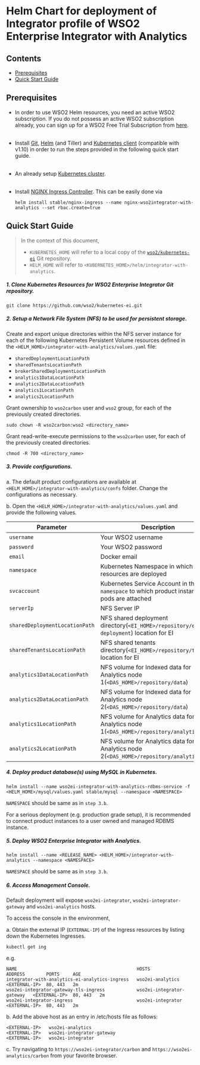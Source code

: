 # Helm Chart for deployment of Integrator profile of WSO2 Enterprise Integrator with Analytics

## Contents

* [Prerequisites](#prerequisites)
* [Quick Start Guide](#quick-start-guide)

## Prerequisites

* In order to use WSO2 Helm resources, you need an active WSO2 subscription. If you do not possess an active WSO2
  subscription already, you can sign up for a WSO2 Free Trial Subscription from [here](https://wso2.com/free-trial-subscription).<br><br>

* Install [Git](https://git-scm.com/book/en/v2/Getting-Started-Installing-Git), [Helm](https://github.com/kubernetes/helm/blob/master/docs/install.md)
(and Tiller) and [Kubernetes client](https://kubernetes.io/docs/tasks/tools/install-kubectl/) (compatible with v1.10) in order to run the 
steps provided in the following quick start guide.<br><br>

* An already setup [Kubernetes cluster](https://kubernetes.io/docs/setup/pick-right-solution/).<br><br>

* Install [NGINX Ingress Controller](https://kubernetes.github.io/ingress-nginx/deploy/). This can be easily done via 
  ```
  helm install stable/nginx-ingress --name nginx-wso2integrator-with-analytics --set rbac.create=true
  ```
  
## Quick Start Guide

>In the context of this document, <br>
>* `KUBERNETES_HOME` will refer to a local copy of the [`wso2/kubernetes-ei`](https://github.com/wso2/kubernetes-ei/)
Git repository. <br>
>* `HELM_HOME` will refer to `<KUBERNETES_HOME>/helm/integrator-with-analytics`. <br>

##### 1. Clone Kubernetes Resources for WSO2 Enterprise Integrator Git repository.

```
git clone https://github.com/wso2/kubernetes-ei.git
```

##### 2. Setup a Network File System (NFS) to be used for persistent storage.

Create and export unique directories within the NFS server instance for each of the following Kubernetes Persistent Volume
resources defined in the `<HELM_HOME>/integrator-with-analytics/values.yaml` file:

* `sharedDeploymentLocationPath`
* `sharedTenantsLocationPath`
* `brokerSharedDeploymentLocationPath`
* `analytics1DataLocationPath`
* `analytics2DataLocationPath`
* `analytics1LocationPath`
* `analytics2LocationPath`

Grant ownership to `wso2carbon` user and `wso2` group, for each of the previously created directories.

  ```
  sudo chown -R wso2carbon:wso2 <directory_name>
  ```

Grant read-write-execute permissions to the `wso2carbon` user, for each of the previously created directories.

  ```
  chmod -R 700 <directory_name>
  ```

##### 3. Provide configurations.

a. The default product configurations are available at `<HELM_HOME>/integrator-with-analytics/confs` folder. Change the
configurations as necessary.

b. Open the `<HELM_HOME>/integrator-with-analytics/values.yaml` and provide the following values.

| Parameter                       | Description                                                                               |
|---------------------------------|-------------------------------------------------------------------------------------------|
| `username`                      | Your WSO2 username                                                                        |
| `password`                      | Your WSO2 password                                                                        |
| `email`                         | Docker email                                                                              |
| `namespace`                     | Kubernetes Namespace in which the resources are deployed                                  |
| `svcaccount`                    | Kubernetes Service Account in the `namespace` to which product instance pods are attached |
| `serverIp`                      | NFS Server IP                                                                             |
| `sharedDeploymentLocationPath`  | NFS shared deployment directory(`<EI_HOME>/repository/ei-deployment`) location for EI        |
| `sharedTenantsLocationPath`     | NFS shared tenants directory(`<EI_HOME>/repository/tenants`) location for EI              |
| `analytics1DataLocationPath`    | NFS volume for Indexed data for Analytics node 1(`<DAS_HOME>/repository/data`)            |
| `analytics2DataLocationPath`    | NFS volume for Indexed data for Analytics node 2(`<DAS_HOME>/repository/data`)            |
| `analytics1LocationPath`        | NFS volume for Analytics data for Analytics node 1(`<DAS_HOME>/repository/analytics`)     |
| `analytics2LocationPath`        | NFS volume for Analytics data for Analytics node 2(`<DAS_HOME>/repository/analytics`)     |


##### 4. Deploy product database(s) using MySQL in Kubernetes.

```
helm install --name wso2ei-integrator-with-analytics-rdbms-service -f <HELM_HOME>/mysql/values.yaml stable/mysql --namespace <NAMESPACE>
```

`NAMESPACE` should be same as in `step 3.b`.

For a serious deployment (e.g. production grade setup), it is recommended to connect product instances to a user owned and managed RDBMS instance.

##### 5. Deploy WSO2 Enterprise Integrator with Analytics.

```
helm install --name <RELEASE_NAME> <HELM_HOME>/integrator-with-analytics --namespace <NAMESPACE>
```

`NAMESPACE` should be same as in `step 3.b`.

##### 6. Access Management Console.

Default deployment will expose `wso2ei-integrator`, `wso2ei-integrator-gateway` and `wso2ei-analytics` hosts.

To access the console in the environment,

a. Obtain the external IP (`EXTERNAL-IP`) of the Ingress resources by listing down the Kubernetes Ingresses.

```
kubectl get ing
```

e.g.

```
NAME                                             HOSTS                       ADDRESS        PORTS     AGE
integrator-with-analytics-ei-analytics-ingress   wso2ei-analytics            <EXTERNAL-IP>  80, 443   2m
wso2ei-integrator-gateway-tls-ingress            wso2ei-integrator-gateway   <EXTERNAL-IP>  80, 443   2m
wso2ei-integrator-ingress                        wso2ei-integrator           <EXTERNAL-IP>  80, 443   2m
```

b. Add the above host as an entry in /etc/hosts file as follows:

```
<EXTERNAL-IP>	wso2ei-analytics
<EXTERNAL-IP>	wso2ei-integrator-gateway
<EXTERNAL-IP>	wso2ei-integrator
```

c. Try navigating to `https://wso2ei-integrator/carbon` and `https://wso2ei-analytics/carbon` from your favorite browser.
